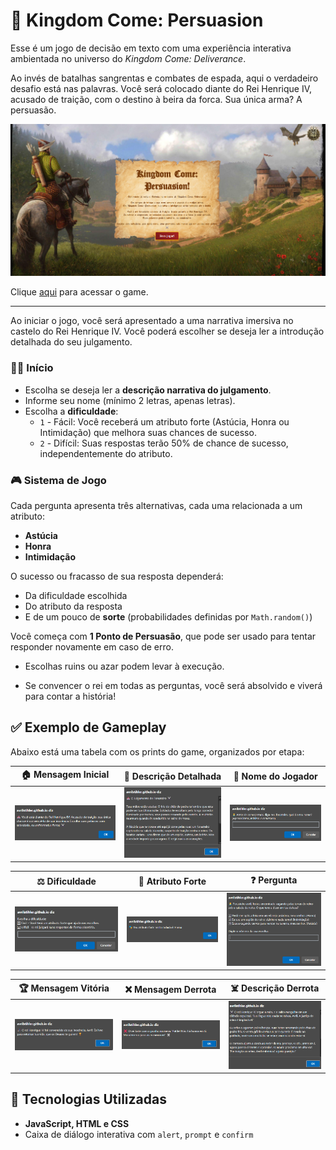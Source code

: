 # 🏰 Kingdom Come: Persuasion

Esse é um jogo de decisão em texto com uma experiência interativa ambientada no universo do *Kingdom Come: Deliverance*.

Ao invés de batalhas sangrentas e combates de espada, aqui o verdadeiro desafio está nas palavras. Você será colocado diante do Rei Henrique IV, acusado de traição, com o destino à beira da forca. Sua única arma? A persuasão.

![Tela Inicial](images/tela.png)

Clique [aqui](https://avrilstihler.github.io/Kingdom-Come-Persuasion/) para acessar o game.

---

Ao iniciar o jogo, você será apresentado a uma narrativa imersiva no castelo do Rei Henrique IV. Você poderá escolher se deseja ler a introdução detalhada do seu julgamento.

### 🧙‍♂️ Início
- Escolha se deseja ler a **descrição narrativa do julgamento**.
- Informe seu nome (mínimo 2 letras, apenas letras).
- Escolha a **dificuldade**:
  - `1` - Fácil: Você receberá um atributo forte (Astúcia, Honra ou Intimidação) que melhora suas chances de sucesso.
  - `2` - Difícil: Suas respostas terão 50% de chance de sucesso, independentemente do atributo.

### 🎮 Sistema de Jogo

Cada pergunta apresenta três alternativas, cada uma relacionada a um atributo:
- **Astúcia**
- **Honra**
- **Intimidação**

O sucesso ou fracasso de sua resposta dependerá:
- Da dificuldade escolhida
- Do atributo da resposta
- E de um pouco de **sorte** (probabilidades definidas por `Math.random()`)

Você começa com **1 Ponto de Persuasão**, que pode ser usado para tentar responder novamente em caso de erro.


- Escolhas ruins ou azar podem levar à execução.

- Se convencer o rei em todas as perguntas, você será absolvido e viverá para contar a história!

## ✅ Exemplo de Gameplay

Abaixo está uma tabela com os prints do game, organizados por etapa:

| 🏠 Mensagem Inicial | 🤴 Descrição Detalhada | 📝 Nome do Jogador | 
|---|---|---|
| ![Tela Inicial](images/inicio.png) | ![Descrição Detalhada](images/mensagem.png) | ![Nome do Jogador](images/nome.png) |

| ⚖️ Dificuldade | 👑 Atributo Forte | ❓ Pergunta |
|---|---|---|
| ![Dificuldade](images/dificuldade.png) | ![Atributo Forte](images/atributo.png) | ![Pergunta](images/pergunta.png) |

| 🏆 Mensagem Vitória | ❌ Mensagem Derrota | ☠️ Descrição Derrota | 
|---|---|---|
| ![Mensagem Vitória](images/sobreviveu.png) | ![Mensagem Derrota](images/derrota.png) | ![ ⚔️ Descrição Derrota](images/fim.png) |


## 🧾 Tecnologias Utilizadas

- **JavaScript, HTML e CSS**
- Caixa de diálogo interativa com `alert`, `prompt` e `confirm`

